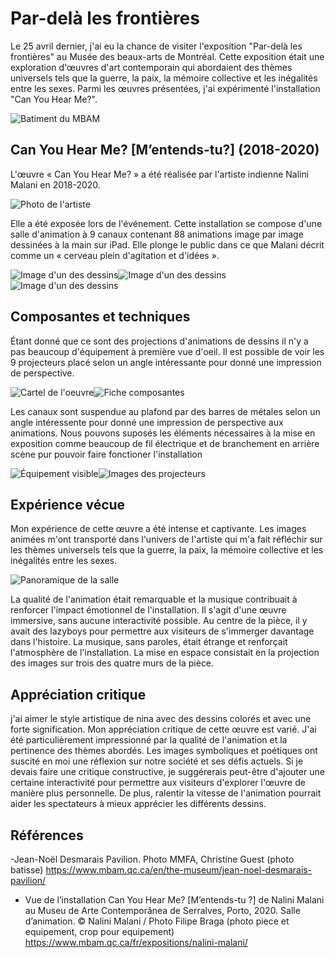 # Par-delà les frontières

Le 25 avril dernier, j'ai eu la chance de visiter l'exposition "Par-delà les frontières" au Musée des beaux-arts de Montréal. Cette exposition était une exploration d'œuvres d'art contemporain qui abordaient des thèmes universels tels que la guerre, la paix, la mémoire collective et les inégalités entre les sexes. Parmi les œuvres présentées, j'ai expérimenté l'installation "Can You Hear Me?".

![Batiment du MBAM](Photos/MBAM_frontiere_batiment.jpg)

## Can You Hear Me? [M’entends-tu?] (2018-2020)
L'œuvre « Can You Hear Me? » a été réalisée par l'artiste indienne Nalini Malani en 2018-2020. 

![Photo de l'artiste](Photos/MBAM_frontiere_photo_artiste.jpg)

Elle a été exposée lors de l'événement. Cette installation se compose d'une salle d'animation à 9 canaux contenant 88 animations image par image dessinées à la main sur iPad. Elle plonge le public dans ce que Malani décrit comme un « cerveau plein d'agitation et d'idées ».

![Image d'un des dessins](Photos/MBAM_frontiere_dessin_01.jpg)![Image d'un des dessins](Photos/MBAM_frontiere_dessin_02.jpg)![Image d'un des dessins](Photos/MBAM_frontiere_dessin_03.jpg)

## Composantes et techniques

Étant donné que ce sont des projections d'animations de dessins il n'y a pas beaucoup d'équipement à première vue d'oeil. Il est possible de voir les 9 projecteurs  placé selon un angle intéressante pour donné une impression de perspective.

![Cartel de l'oeuvre](Photos/MBAM_frontiere_cartel.jpg)![Fiche composantes](Photos/MBAM_frontiere_fiche_composantes_01.jpg)

Les canaux sont suspendue au plafond par des barres de métales selon un angle intéressente pour donné une impression de perspective aux animations. Nous pouvons suposés les éléments nécessaires à la mise en exposition comme beaucoup de fil électrique et de branchement en arrière scène pur pouvoir faire fonctioner l'installation

![Équipement visible](Photos/MBAM_frontiere_equipement.jpg)![Images des projecteurs](Photos/MBAM_frontiere_projecteurs_01.jpg)

## Expérience vécue

Mon expérience de cette œuvre a été intense et captivante. Les images animées m'ont transporté dans l'univers de l'artiste qui m'a fait réfléchir sur les thèmes universels tels que la guerre, la paix, la mémoire collective et les inégalités entre les sexes. 

![Panoramique de la salle](Photos/MBAM_frontiere_panoramique_01.jpg)

La qualité de l'animation était remarquable et la musique contribuait à renforcer l'impact émotionnel de l'installation. Il s'agit d'une œuvre immersive, sans aucune interactivité possible. Au centre de la pièce, il y avait des lazyboys pour permettre aux visiteurs de s'immerger davantage dans l'histoire. La musique, sans paroles, était étrange et renforçait l'atmosphère de l'installation. La mise en espace consistait en la projection des images sur trois des quatre murs de la pièce.


## Appréciation critique

j'ai aimer le style artistique de nina avec des dessins colorés et avec une forte signification.  Mon appréciation critique de cette œuvre est varié. J'ai été particulièrement impressionné par la qualité de l'animation et la pertinence des thèmes abordés. Les images symboliques et poétiques ont suscité en moi une réflexion sur notre société et ses défis actuels. Si je devais faire une critique constructive, je suggérerais peut-être d'ajouter une certaine interactivité pour permettre aux visiteurs d'explorer l'œuvre de manière plus personnelle. De plus, ralentir la vitesse de l'animation pourrait aider les spectateurs à mieux apprécier les différents dessins.

## Références

-Jean-Noël Desmarais Pavilion. Photo MMFA, Christine Guest (photo batisse) https://www.mbam.qc.ca/en/the-museum/jean-noel-desmarais-pavilion/

- Vue de l’installation Can You Hear Me? [M’entends-tu ?] de Nalini Malani au Museu de Arte Contemporânea de Serralves, Porto, 2020. Salle d’animation. © Nalini Malani / Photo Filipe Braga (photo piece et equipement, crop pour equipement) https://www.mbam.qc.ca/fr/expositions/nalini-malani/

